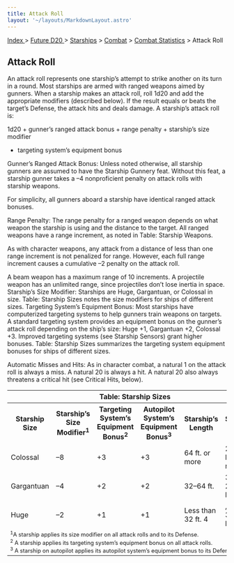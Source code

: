 ```yaml
---
title: Attack Roll
layout: '~/layouts/MarkdownLayout.astro'
---
```


[ Index ](/) > [ Future D20 ](/future.d20.srd) > [Starships](/future.d20.srd/starships) > [Combat](/future.d20.srd/starships/combat) > [Combat Statistics](/future.d20.srd/starships/combat/combat) > Attack Roll

## Attack Roll

An attack roll represents one starship’s attempt to strike another on its turn
in a round. Most starships are armed with ranged weapons aimed by gunners.
When a starship makes an attack roll, roll 1d20 and add the appropriate
modifiers (described below). If the result equals or beats the target’s
Defense, the attack hits and deals damage. A starship’s attack roll is:

1d20 + gunner’s ranged attack bonus + range penalty + starship’s size modifier
+ targeting system’s equipment bonus

Gunner’s Ranged Attack Bonus: Unless noted otherwise, all starship gunners are
assumed to have the Starship Gunnery feat. Without this feat, a starship
gunner takes a –4 nonproficient penalty on attack rolls with starship weapons.

For simplicity, all gunners aboard a starship have identical ranged attack
bonuses.

Range Penalty: The range penalty for a ranged weapon depends on what weapon
the starship is using and the distance to the target. All ranged weapons have
a range increment, as noted in Table: Starship Weapons.

As with character weapons, any attack from a distance of less than one range
increment is not penalized for range. However, each full range increment
causes a cumulative –2 penalty on the attack roll.

A beam weapon has a maximum range of 10 increments. A projectile weapon has an
unlimited range, since projectiles don’t lose inertia in space. Starship’s
Size Modifier: Starships are Huge, Gargantuan, or Colossal in size. Table:
Starship Sizes notes the size modifiers for ships of different sizes.
Targeting System’s Equipment Bonus: Most starships have computerized targeting
systems to help gunners train weapons on targets. A standard targeting system
provides an equipment bonus on the gunner’s attack roll depending on the
ship’s size: Huge +1, Gargantuan +2, Colossal +3. Improved targeting systems
(see Starship Sensors) grant higher bonuses. Table: Starship Sizes summarizes
the targeting system equipment bonuses for ships of different sizes.

Automatic Misses and Hits: As in character combat, a natural 1 on the attack
roll is always a miss. A natural 20 is always a hit. A natural 20 also always
threatens a critical hit (see Critical Hits, below).


<table> <tr><th colspan="6">Table: Starship Sizes</th></tr> <tr><th>Starship Size</th><th>Starship’s Size Modifier<sup>1</sup></th><th>Targeting System’s Equipment Bonus<sup>2</sup></th><th>Autopilot System’s Equipment Bonus<sup>3</sup></th><th>Starship’s Length</th><th>Starship’s Weight</th></tr> <tr><td>Colossal </td><td>–8</td><td>+3</td><td>+3</td><td>64 ft. or more</td><td>250,000 lb. or more</td></tr> <tr class="shaded"><td>Gargantuan </td><td>–4</td><td>+2</td><td>+2</td><td>32–64 ft.</td><td>32,000–250,000 lb.</td></tr> <tr><td>Huge </td><td>–2</td><td>+1</td><td>+1</td><td>Less than 32 ft. 4</td><td>,000–32,000 lb.</td></tr> <tr><td colspan="6" style="font-size: .8em; text-align: left"> <sup>1</sup>A starship applies its size modifier on all attack rolls and to its Defense.<br/> <sup>2</sup> A starship applies its targeting system’s equipment bonus on all attack rolls.<br/> <sup>3</sup> A starship on autopilot applies its autopilot system’s equipment bonus to its Defense. </td></tr> </table>



